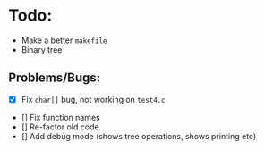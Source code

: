 # Todo:

- Make a better `makefile`
- Binary tree

## Problems/Bugs:

- [x] Fix `char[]` bug, not working on `test4.c`
- [] Fix function names
- [] Re-factor old code
- [] Add debug mode (shows tree operations, shows printing etc)
